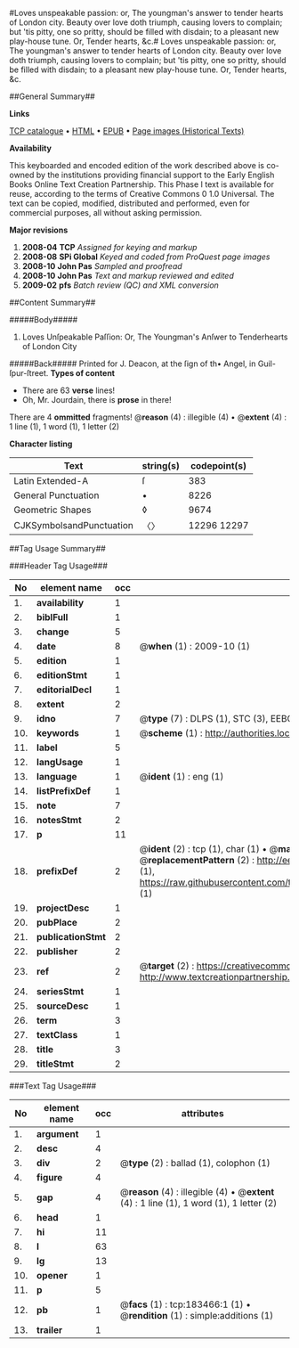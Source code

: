 #Loves unspeakable passion: or, The youngman's answer to tender hearts of London city. Beauty over love doth triumph, causing lovers to complain; but 'tis pitty, one so pritty, should be filled with disdain; to a pleasant new play-house tune. Or, Tender hearts, &c.#
Loves unspeakable passion: or, The youngman's answer to tender hearts of London city. Beauty over love doth triumph, causing lovers to complain; but 'tis pitty, one so pritty, should be filled with disdain; to a pleasant new play-house tune. Or, Tender hearts, &c.

##General Summary##

**Links**

[TCP catalogue](http://www.ota.ox.ac.uk/tcp/)  • 
[HTML](http://tei.it.ox.ac.uk/tcp/Texts-HTML/free/B04/B04234.html)  • 
[EPUB](http://tei.it.ox.ac.uk/tcp/Texts-EPUB/free/B04/B04234.epub) • 
[Page images (Historical Texts)](https://data.historicaltexts.jisc.ac.uk/view?pubId=eebo-99887801e&pageId=eebo-99887801e-183466-1)

**Availability**

This keyboarded and encoded edition of the
	       work described above is co-owned by the institutions
	       providing financial support to the Early English Books
	       Online Text Creation Partnership. This Phase I text is
	       available for reuse, according to the terms of Creative
	       Commons 0 1.0 Universal. The text can be copied,
	       modified, distributed and performed, even for
	       commercial purposes, all without asking permission.

**Major revisions**

1. __2008-04__ __TCP__ *Assigned for keying and markup*
1. __2008-08__ __SPi Global__ *Keyed and coded from ProQuest page images*
1. __2008-10__ __John Pas__ *Sampled and proofread*
1. __2008-10__ __John Pas__ *Text and markup reviewed and edited*
1. __2009-02__ __pfs__ *Batch review (QC) and XML conversion*

##Content Summary##

#####Body#####

1. Loves Unſpeakable Paſſion: Or, The Youngman's Anſwer to Tenderhearts of London City

#####Back#####
Printed for J. Deacon, at the ſign of th• Angel, in Guil-ſpur-ſtreet.
**Types of content**

  * There are 63 **verse** lines!
  * Oh, Mr. Jourdain, there is **prose** in there!

There are 4 **ommitted** fragments! 
 @__reason__ (4) : illegible (4)  •  @__extent__ (4) : 1 line (1), 1 word (1), 1 letter (2)

**Character listing**


|Text|string(s)|codepoint(s)|
|---|---|---|
|Latin Extended-A|ſ|383|
|General Punctuation|•|8226|
|Geometric Shapes|◊|9674|
|CJKSymbolsandPunctuation|〈〉|12296 12297|

##Tag Usage Summary##

###Header Tag Usage###

|No|element name|occ|attributes|
|---|---|---|---|
|1.|__availability__|1||
|2.|__biblFull__|1||
|3.|__change__|5||
|4.|__date__|8| @__when__ (1) : 2009-10 (1)|
|5.|__edition__|1||
|6.|__editionStmt__|1||
|7.|__editorialDecl__|1||
|8.|__extent__|2||
|9.|__idno__|7| @__type__ (7) : DLPS (1), STC (3), EEBO-CITATION (1), PROQUEST (1), VID (1)|
|10.|__keywords__|1| @__scheme__ (1) : http://authorities.loc.gov/ (1)|
|11.|__label__|5||
|12.|__langUsage__|1||
|13.|__language__|1| @__ident__ (1) : eng (1)|
|14.|__listPrefixDef__|1||
|15.|__note__|7||
|16.|__notesStmt__|2||
|17.|__p__|11||
|18.|__prefixDef__|2| @__ident__ (2) : tcp (1), char (1)  •  @__matchPattern__ (2) : ([0-9\-]+):([0-9IVX]+) (1), (.+) (1)  •  @__replacementPattern__ (2) : http://eebo.chadwyck.com/downloadtiff?vid=$1&page=$2 (1), https://raw.githubusercontent.com/textcreationpartnership/Texts/master/tcpchars.xml#$1 (1)|
|19.|__projectDesc__|1||
|20.|__pubPlace__|2||
|21.|__publicationStmt__|2||
|22.|__publisher__|2||
|23.|__ref__|2| @__target__ (2) : https://creativecommons.org/publicdomain/zero/1.0/ (1), http://www.textcreationpartnership.org/docs/. (1)|
|24.|__seriesStmt__|1||
|25.|__sourceDesc__|1||
|26.|__term__|3||
|27.|__textClass__|1||
|28.|__title__|3||
|29.|__titleStmt__|2||


###Text Tag Usage###

|No|element name|occ|attributes|
|---|---|---|---|
|1.|__argument__|1||
|2.|__desc__|4||
|3.|__div__|2| @__type__ (2) : ballad (1), colophon (1)|
|4.|__figure__|4||
|5.|__gap__|4| @__reason__ (4) : illegible (4)  •  @__extent__ (4) : 1 line (1), 1 word (1), 1 letter (2)|
|6.|__head__|1||
|7.|__hi__|11||
|8.|__l__|63||
|9.|__lg__|13||
|10.|__opener__|1||
|11.|__p__|5||
|12.|__pb__|1| @__facs__ (1) : tcp:183466:1 (1)  •  @__rendition__ (1) : simple:additions (1)|
|13.|__trailer__|1||
